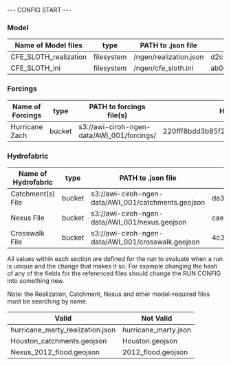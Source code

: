 --- CONFIG START ---
### Model
| Name of Model files | type | PATH to .json file | HASH of file |
| ----------- | ----------- | ----------- | ----------- |
| CFE_SLOTH_realization | filesystem | /ngen/realization.json | d2c6fbda93c134de495d69745fae11087784d2aa |
| CFE_SLOTH_ini | filesystem | /ngen/cfe_sloth.ini | ab0c3dff59c4b282b172b90128159fda3386d012 |
### Forcings
| Name of Forcings | type | PATH to forcings file(s) | HASH of file(s) |
| ----------- | ----------- | ----------- | ----------- |
| Hurricane Zach | bucket | s3://awi-ciroh-ngen-data/AWI_001/forcings/ | 220fff8bdd3b85f23d93e73b4bc7e3bc2c7c0f35 |
### Hydrofabric
| Name of Hydrofabric | type | PATH to .json file | HASH of file |
| ----------- | ----------- | ----------- | ----------- |
| Catchment(s) File | bucket | s3://awi-ciroh-ngen-data/AWI_001/catchments.geojson | da39a3ee5e6b4b0d3255bfef95601890afd80709 |
| Nexus File | bucket | s3://awi-ciroh-ngen-data/AWI_001/nexus.geojson | cae054f62f697080d822fea9c7d9c268be8b7ac9 |
| Crosswalk File | bucket | s3://awi-ciroh-ngen-data/AWI_001/crosswalk.geojson | 4c39964d1e30779f9992d3c00e94a39952cb102a |

All values within each section are defined for the run to evaluate when a run is unique and the change that makes it so. For example changing the hash of any of the fields for the referenced files should change the RUN CONFIG into something new. 

Note: the Realization, Catchment, Nexus and other model-required files must be searching by name. 

| Valid | Not Valid |
| ----- | --------- | 
| hurricane_marty_realization.json | hurricane_marty.json | 
| Houston_catchments.geojson | Houston.geojson |  
| Nexus_2012_flood.geojson | 2012_flood.geojson |  